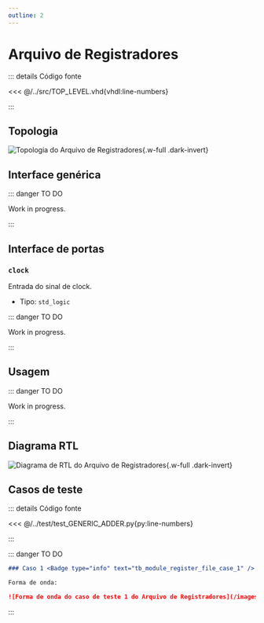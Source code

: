 ```yaml
---
outline: 2
---
```


# Arquivo de Registradores

::: details Código fonte <a href="https://github.com/pfeinsper/24a-CTI-RISCV/blob/main/src/MODULE_REGISTER_FILE.vhd" target="blank" style="float:right"><Badge type="tip" text="MODULE_REGISTER_FILE.vhd &boxbox;" /></a>

<<< @/../src/TOP_LEVEL.vhd{vhdl:line-numbers}

:::

## Topologia

![Topologia do Arquivo de Registradores](/images/reference/components/module_register_file.drawio.svg){.w-full .dark-invert}

## Interface genérica

::: danger TO DO

Work in progress.

:::

## Interface de portas

### `clock` <Badge type="warning" text="INPUT" />

Entrada do sinal de clock.

- Tipo: `std_logic`

::: danger TO DO

Work in progress.

:::

## Usagem

::: danger TO DO

Work in progress.

:::

## Diagrama RTL

![Diagrama de RTL do Arquivo de Registradores](/images/reference/components/module_register_file_netlist.svg){.w-full .dark-invert}

## Casos de teste

::: details Código fonte <a href="https://github.com/pfeinsper/24a-CTI-RISCV/blob/main/test/test_MODULE_REGISTER_FILE.py" target="blank" style="float:right"><Badge type="tip" text="test_MODULE_REGISTER_FILE.py &boxbox;" /></a>

<<< @/../test/test_GENERIC_ADDER.py{py:line-numbers}

:::

::: danger TO DO

```md
### Caso 1 <Badge type="info" text="tb_module_register_file_case_1" />

Forma de onda:

![Forma de onda do caso de teste 1 do Arquivo de Registradores](/images/reference/components/tb_module_register_file_case_1.svg){.w-full .dark-invert}
```

:::
